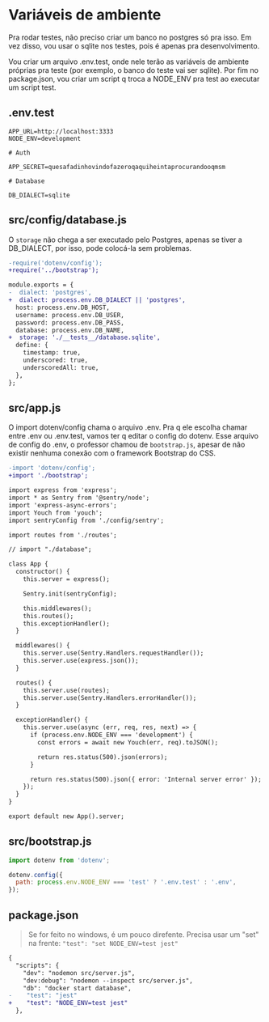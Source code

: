 # Variáveis de ambiente

Pra rodar testes, não preciso criar um banco no postgres só pra isso. Em vez
disso, vou usar o sqlite nos testes, pois é apenas pra desenvolvimento.

Vou criar um arquivo .env.test, onde nele terão as variáveis de ambiente
próprias pra teste (por exemplo, o banco do teste vai ser sqlite). Por fim no
package.json, vou criar um script q troca a NODE_ENV pra test ao executar um
script test.

## .env.test

```
APP_URL=http://localhost:3333
NODE_ENV=development

# Auth

APP_SECRET=quesafadinhovindofazeroqaquiheintaprocurandooqmsm

# Database

DB_DIALECT=sqlite
```

## src/config/database.js

O `storage` não chega a ser executado pelo Postgres, apenas se tiver a
DB_DIALECT, por isso, pode colocá-la sem problemas.

```diff
-require('dotenv/config');
+require('../bootstrap');

module.exports = {
-  dialect: 'postgres',
+  dialect: process.env.DB_DIALECT || 'postgres',
  host: process.env.DB_HOST,
  username: process.env.DB_USER,
  password: process.env.DB_PASS,
  database: process.env.DB_NAME,
+  storage: './__tests__/database.sqlite',
  define: {
    timestamp: true,
    underscored: true,
    underscoredAll: true,
  },
};
```

## src/app.js

O import dotenv/config chama o arquivo .env. Pra q ele escolha chamar entre .env
ou .env.test, vamos ter q editar o config do dotenv. Esse arquivo de config do
.env, o professor chamou de `bootstrap.js`, apesar de não existir nenhuma
conexão com o framework Bootstrap do CSS.

```diff
-import 'dotenv/config';
+import './bootstrap';

import express from 'express';
import * as Sentry from '@sentry/node';
import 'express-async-errors';
import Youch from 'youch';
import sentryConfig from './config/sentry';

import routes from './routes';

// import "./database";

class App {
  constructor() {
    this.server = express();

    Sentry.init(sentryConfig);

    this.middlewares();
    this.routes();
    this.exceptionHandler();
  }

  middlewares() {
    this.server.use(Sentry.Handlers.requestHandler());
    this.server.use(express.json());
  }

  routes() {
    this.server.use(routes);
    this.server.use(Sentry.Handlers.errorHandler());
  }

  exceptionHandler() {
    this.server.use(async (err, req, res, next) => {
      if (process.env.NODE_ENV === 'development') {
        const errors = await new Youch(err, req).toJSON();

        return res.status(500).json(errors);
      }

      return res.status(500).json({ error: 'Internal server error' });
    });
  }
}

export default new App().server;
```

## src/bootstrap.js

```javascript
import dotenv from 'dotenv';

dotenv.config({
  path: process.env.NODE_ENV === 'test' ? '.env.test' : '.env',
});
```

## package.json

> Se for feito no windows, é um pouco direfente. Precisa usar um "set" na frente: `"test": "set NODE_ENV=test jest"`

```diff
{
  "scripts": {
    "dev": "nodemon src/server.js",
    "dev:debug": "nodemon --inspect src/server.js",
    "db": "docker start database",
-    "test": "jest"
+    "test": "NODE_ENV=test jest"
  },
```
